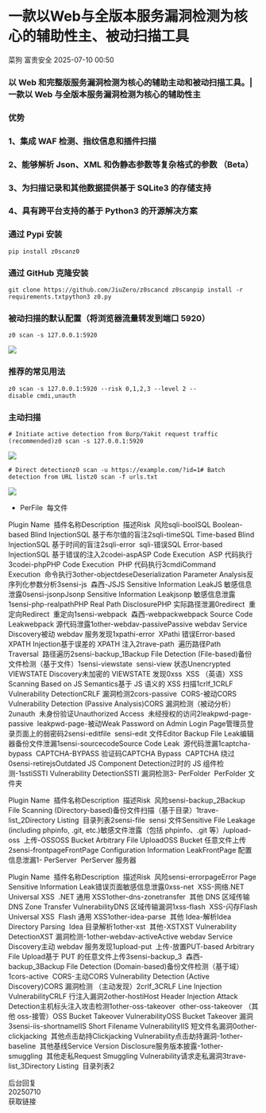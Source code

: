 #  一款以Web与全版本服务漏洞检测为核心的辅助性主、被动扫描工具  
菜狗  富贵安全   2025-07-10 00:50  
  
### 以 Web 和完整版服务漏洞检测为核心的辅助主动和被动扫描工具。|一款以 Web 与全版本服务漏洞检测为核心的辅助性主  
### 优势  
### 1、集成 WAF 检测、指纹信息和插件扫描  
### 2、能够解析 Json、XML 和伪静态参数等复杂格式的参数 （Beta）  
### 3、为扫描记录和其他数据提供基于 SQLite3 的存储支持  
### 4、具有跨平台支持的基于 Python3 的开源解决方案  
### 通过 Pypi 安装  
```
pip install z0scanz0
```  
### 通过 GitHub 克隆安装  
```
git clone https://github.com/JiuZero/z0scancd z0scanpip install -r requirements.txtpython3 z0.py
```  
### 被动扫描的默认配置（将浏览器流量转发到端口 5920）  
```
z0 scan -s 127.0.0.1:5920
```  
  
![](https://mmbiz.qpic.cn/sz_mmbiz_png/veA9QmcJk5lJqSJ7RficfY6z4DlJrbrXqDKJYMdx1J7u5OvbKI0djn68kYSMcLLWuypvNAk4XAIwibiauaHK80FQA/640?wx_fmt=png&from=appmsg "")  
### 推荐的常见用法  
```
z0 scan -s 127.0.0.1:5920 --risk 0,1,2,3 --level 2 --disable cmdi,unauth
```  
### 主动扫描  
```
# Initiate active detection from Burp/Yakit request traffic (recommended)z0 scan -s 127.0.0.1:5920
```  
  
![](https://mmbiz.qpic.cn/sz_mmbiz_png/veA9QmcJk5lJqSJ7RficfY6z4DlJrbrXq36elPr3KtYP1SyjQiaXibEA81iciayhh9ia9um1XZUcHvXdvc6g8RvbGqVQ/640?wx_fmt=png&from=appmsg "")  
```
# Direct detectionz0 scan -u https://example.com/?id=1# Batch detection from URL listz0 scan -f urls.txt
```  
  
![](https://mmbiz.qpic.cn/sz_mmbiz_png/veA9QmcJk5lJqSJ7RficfY6z4DlJrbrXqbpyhmX76XL41JvD2AVB0qiboiaMkTgvoga5wicCSl8t51QnjPCYGcKWKA/640?wx_fmt=png&from=appmsg "")  
  
- PerFile  每文件  
  
Plugin Name  插件名称Description  描述Risk  风险sqli-boolSQL Boolean-based Blind InjectionSQL 基于布尔值的盲注2sqli-timeSQL Time-based Blind InjectionSQL 基于时间的盲注2sqli-error  sqli-错误SQL Error-based InjectionSQL 基于错误的注入2codei-aspASP Code Execution  ASP 代码执行3codei-phpPHP Code Execution  PHP 代码执行3cmdiCommand Execution  命令执行3other-objectdeseDeserialization Parameter Analysis反序列化参数分析3sensi-js  森西-JSJS Sensitive Information LeakJS 敏感信息泄露0sensi-jsonpJsonp Sensitive Information Leakjsonp 敏感信息泄露1sensi-php-realpathPHP Real Path DisclosurePHP 实际路径泄漏0redirect  重定向Redirect  重定向1sensi-webpack  森西-webpackwebpack Source Code Leakwebpack 源代码泄露1other-webdav-passivePassive webdav Service Discovery被动 webdav 服务发现1xpathi-error  XPathi 错误Error-based XPATH Injection基于误差的 XPATH 注入2trave-path  遍历路径Path Traversal  路径遍历2sensi-backup_1Backup File Detection (File-based)备份文件检测（基于文件）1sensi-viewstate  sensi-view 状态Unencrypted VIEWSTATE Discovery未加密的 VIEWSTATE 发现0xss  XSS （英语）XSS Scanning Based on JS Semantics基于 JS 语义的 XSS 扫描1crlf_1CRLF Vulnerability DetectionCRLF 漏洞检测2cors-passive  CORS-被动CORS Vulnerability Detection (Passive Analysis)CORS 漏洞检测（被动分析）2unauth  未身份验证Unauthorized Access  未经授权的访问2leakpwd-page-passive  leakpwd-page-被动Weak Password on Admin Login Page管理员登录页面上的弱密码2sensi-editfile  sensi-edit 文件Editor Backup File Leak编辑器备份文件泄漏1sensi-sourcecodeSource Code Leak  源代码泄漏1captcha-bypass  CAPTCHA-BYPASS 验证码CAPTCHA Bypass  CAPTCHA 绕过0sensi-retirejsOutdated JS Component Detection过时的 JS 组件检测-1sstiSSTI Vulnerability DetectionSSTI 漏洞检测3- PerFolder  PerFolder 文件夹  
  
Plugin Name  插件名称Description  描述Risk  风险sensi-backup_2Backup File Scanning (Directory-based)备份文件扫描（基于目录）1trave-list_2Directory Listing  目录列表2sensi-file  sensi 文件Sensitive File Leakage (including phpinfo, .git, etc.)敏感文件泄露（包括 phpinfo、.git 等）/upload-oss  上传-OSSOSS Bucket Arbitrary File UploadOSS Bucket 任意文件上传2sensi-frontpageFrontPage Configuration Information LeakFrontPage 配置信息泄漏1- PerServer  PerServer 服务器  
  
Plugin Name  插件名称Description  描述Risk  风险sensi-errorpageError Page Sensitive Information Leak错误页面敏感信息泄露0xss-net  XSS-网络.NET Universal XSS  .NET 通用 XSS1other-dns-zonetransfer  其他 DNS 区域传输DNS Zone Transfer VulnerabilityDNS 区域传输漏洞1xss-flash  XSS-闪存Flash Universal XSS  Flash 通用 XSS1other-idea-parse  其他 Idea-解析Idea Directory Parsing  Idea 目录解析1other-xst  其他-XSTXST Vulnerability DetectionXST 漏洞检测-1other-webdav-activeActive webdav Service Discovery主动 webdav 服务发现1upload-put  上传-放置PUT-based Arbitrary File Upload基于 PUT 的任意文件上传3sensi-backup_3  森西-backup_3Backup File Detection (Domain-based)备份文件检测（基于域）1cors-active  CORS-主动CORS Vulnerability Detection (Active Discovery)CORS 漏洞检测 （主动发现）2crlf_3CRLF Line Injection VulnerabilityCRLF 行注入漏洞2other-hostiHost Header Injection Attack Detection主机标头注入攻击检测1other-oss-takeover  other-oss-takeover （其他 oss-接管）OSS Bucket Takeover VulnerabilityOSS Bucket Takeover 漏洞3sensi-iis-shortnameIIS Short Filename VulnerabilityIIS 短文件名漏洞0other-clickjacking  其他点击劫持Clickjacking Vulnerability点击劫持漏洞-1other-baseline  其他基线Service Version Disclosure服务版本披露-1other-smuggling  其他走私Request Smuggling Vulnerability请求走私漏洞3trave-list_3Directory Listing  目录列表2  
  
后台回复  
20250710  
获取链接  
  

